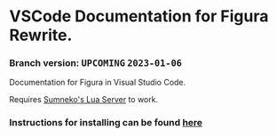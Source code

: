 # VSCode Documentation for Figura Rewrite.
### Branch version: <kbd>**UPCOMING**</kbd> <kbd>**2023-01-06**</kbd>

Documentation for Figura in Visual Studio Code.

Requires [Sumneko's Lua Server](https://marketplace.visualstudio.com/items?itemName=sumneko.lua) to work.

### Instructions for installing can be found [here](../../wiki)
